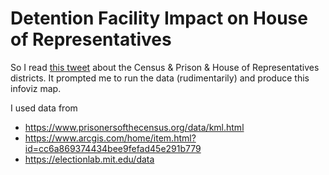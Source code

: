 # Detention Facility Impact on House of Representatives

So I read [this tweet](https://twitter.com/chimeracoder/status/1121003663739121665) about the Census & Prison & House of Representatives districts. It prompted me to run the data (rudimentarily) and produce this infoviz map.

I used data from
* https://www.prisonersofthecensus.org/data/kml.html
* https://www.arcgis.com/home/item.html?id=cc6a869374434bee9fefad45e291b779
* https://electionlab.mit.edu/data

